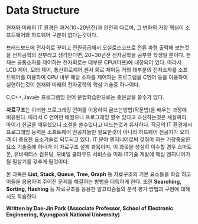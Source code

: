 # Data Structure

현재와 미래의 IT 환경은 과거(10~20년전)과 완전히 다르며, 그 변화의 가장 핵심이 소프트웨어와 하드웨어 구분이 없다는것이다. 

브래드보드에 전자회로 꾸미고 전원공급해서 오실로스코프로 전류 파형 출력해 보는것을 전자공학의 전부라고 생각한다면,  20~30년전 전자공학을 공부한 학생일 뿐이다. 현재는 공통소자를 제어하는 전자회로는 대부분 CPU(마프)에 내장되어 있다. 따라서 LCD 제어, 모터 제어, 통신회로제어,센서 회로 제어등 거의 대부분의 전자소자를 소프트웨어를 이용하여 CPU 내부 해당 소자를 제어하는 프로그램을 C언어 등을 이용하여 실현하는것이 현재와 미래의 전자공학의 핵심 기술중 하나이다.  

C,C++,Java는 프로그램밍 언어 문법학습만으로는 좋은글을 쓸수가 없다.  

**자료구조**는 이러한 프로그래밍 언어를 이용하여 글쓰는방법(작문법)을 배우는 과정에 비유된다. 따라서 C 언어만 배웠으니 프로그래밍 할수 있다고 과신하는것은 세살짜리 아이가 한글을 깨우첬으니 소설을 쓸수있다고 떠드는것과 유사하다. 작금의 IT 환경에서 프로그래밍 능력은 소프트웨어 전공자들만 필요한것이 아니라 하드웨어 전공자가 오히려 더 중요한 요소기술로 되두되고 있다. IT 분야 엔지니어로써 갖춰야 하는 가장중요한 요소 기술중에 하나가 이 자료구조 설계 과목이며, 이 과목을 성실히 이수할 경우 스마트폰, 유비쿼터스 컴퓨팅, 모바일 클라우드 서비스등 미래 IT기술 개발에 핵심 엔지니어가 될 필살기를 갖추게 될것이다.  

본 과목은 **List, Stack, Queue, Tree, Graph** 등 자료구조의 기본 요소들을 학습 하고 이들을 응용하여 주어진 문제를 해결하는 방법을 터득하게 한다. 또한 **Searching, Sorting, Hashing** 등 자료구조를 응용한 알고리즘들의 분석 평가 방법과 구현에 대해서도 학습한다.

**Written by Dae-Jin Park (Associate Professor, School of Electronic Engineering, Kyungpook National University)**
